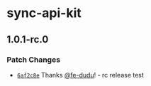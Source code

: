 # sync-api-kit

## 1.0.1-rc.0

### Patch Changes

- [`6af2c8e`](https://github.com/fe-dudu/sync-api-kit/commit/6af2c8e8ab6c10b0b9e2f43e007c8aec06b6cdfd) Thanks [@fe-dudu](https://github.com/fe-dudu)! - rc release test
